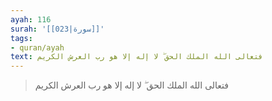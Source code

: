 ```yaml
---
ayah: 116
surah: '[[023|سورة]]'
tags:
- quran/ayah
text: فتعالى الله الملك الحق ۖ لا إله إلا هو رب العرش الكريم
---
```

> فتعالى الله الملك الحق ۖ لا إله إلا هو رب العرش الكريم
